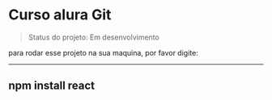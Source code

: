 <h1>Curso alura Git</h1>

> Status do projeto: Em desenvolvimento

para rodar esse projeto na sua maquina, por favor digite:

-----
npm install react
------

